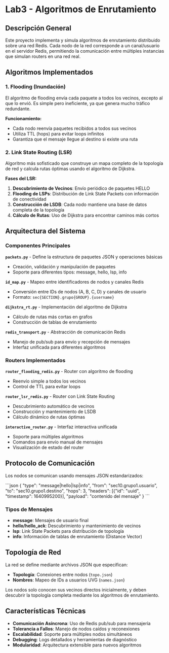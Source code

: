 # Lab3 - Algoritmos de Enrutamiento

## Descripción General

Este proyecto implementa y simula algoritmos de enrutamiento distribuido sobre una red Redis. Cada nodo de la red corresponde a un canal/usuario en el servidor Redis, permitiendo la comunicación entre múltiples instancias que simulan routers en una red real.

## Algoritmos Implementados

### 1. Flooding (Inundación)
El algoritmo de flooding envía cada paquete a todos los vecinos, excepto al que lo envió. Es simple pero ineficiente, ya que genera mucho tráfico redundante.

**Funcionamiento:**
- Cada nodo reenvía paquetes recibidos a todos sus vecinos
- Utiliza TTL (hops) para evitar loops infinitos
- Garantiza que el mensaje llegue al destino si existe una ruta

### 2. Link State Routing (LSR)
Algoritmo más sofisticado que construye un mapa completo de la topología de red y calcula rutas óptimas usando el algoritmo de Dijkstra.

**Fases del LSR:**
1. **Descubrimiento de Vecinos**: Envío periódico de paquetes HELLO
2. **Flooding de LSPs**: Distribución de Link State Packets con información de conectividad
3. **Construcción de LSDB**: Cada nodo mantiene una base de datos completa de la topología
4. **Cálculo de Rutas**: Uso de Dijkstra para encontrar caminos más cortos

## Arquitectura del Sistema

### Componentes Principales

**`packets.py`** - Define la estructura de paquetes JSON y operaciones básicas
- Creación, validación y manipulación de paquetes
- Soporte para diferentes tipos: message, hello, lsp, info

**`id_map.py`** - Mapeo entre identificadores de nodos y canales Redis
- Conversión entre IDs de nodos (A, B, C, D) y canales de usuario
- Formato: `sec{SECTION}.grupo{GROUP}.{username}`

**`dijkstra_rt.py`** - Implementación del algoritmo de Dijkstra
- Cálculo de rutas más cortas en grafos
- Construcción de tablas de enrutamiento

**`redis_transport.py`** - Abstracción de comunicación Redis
- Manejo de pub/sub para envío y recepción de mensajes
- Interfaz unificada para diferentes algoritmos

### Routers Implementados

**`router_flooding_redis.py`** - Router con algoritmo de flooding
- Reenvío simple a todos los vecinos
- Control de TTL para evitar loops

**`router_lsr_redis.py`** - Router con Link State Routing
- Descubrimiento automático de vecinos
- Construcción y mantenimiento de LSDB
- Cálculo dinámico de rutas óptimas

**`interactive_router.py`** - Interfaz interactiva unificada
- Soporte para múltiples algoritmos
- Comandos para envío manual de mensajes
- Visualización de estado del router

## Protocolo de Comunicación

Los nodos se comunican usando mensajes JSON estandarizados:

\`\`\`json
{
  "type": "message|hello|lsp|info",
  "from": "sec10.grupo1.usuario",
  "to": "sec10.grupo1.destino",
  "hops": 3,
  "headers": [{"id": "uuid", "timestamp": 1640995200}],
  "payload": "contenido del mensaje"
}
\`\`\`

### Tipos de Mensajes

- **message**: Mensajes de usuario final
- **hello/hello_ack**: Descubrimiento y mantenimiento de vecinos
- **lsp**: Link State Packets para distribución de topología
- **info**: Información de tablas de enrutamiento (Distance Vector)

## Topología de Red

La red se define mediante archivos JSON que especifican:
- **Topología**: Conexiones entre nodos (`topo.json`)
- **Nombres**: Mapeo de IDs a usuarios UVG (`names.json`)

Los nodos solo conocen sus vecinos directos inicialmente, y deben descubrir la topología completa mediante los algoritmos de enrutamiento.

## Características Técnicas

- **Comunicación Asíncrona**: Uso de Redis pub/sub para mensajería
- **Tolerancia a Fallos**: Manejo de nodos caídos y reconexiones
- **Escalabilidad**: Soporte para múltiples nodos simultáneos
- **Debugging**: Logs detallados y herramientas de diagnóstico
- **Modularidad**: Arquitectura extensible para nuevos algoritmos
</markdown>
